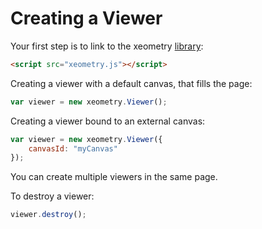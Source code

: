 # Creating a Viewer

Your first step is to link to the xeometry [library](http://xeolabs.com/xeometry/build/xeometry.min.js):

```html
<script src="xeometry.js"></script>
```

Creating a viewer with a default canvas, that fills the page:

```javascript
var viewer = new xeometry.Viewer();
```

Creating a viewer bound to an external canvas:

```javascript
var viewer = new xeometry.Viewer({
    canvasId: "myCanvas"
});
```

You can create multiple viewers in the same page.

To destroy a viewer:

```javascript
viewer.destroy();
```




